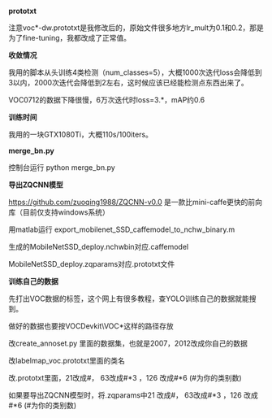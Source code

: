 **prototxt**

注意voc\*-dw.prototxt是我修改后的，原始文件很多地方lr_mult为0.1和0.2，那是为了fine-tuning，我都改成了正常值。

**收敛情况**

我用的脚本从头训练4类检测（num_classes=5），大概1000次迭代loss会降低到3以内，2000次迭代会降低到2左右，这时候应该已经能检测点东西出来了。

VOC0712的数据下降很慢，6万次迭代时loss=3.*，mAP约0.6

**训练时间**

我用的一块GTX1080Ti，大概110s/100iters。

**merge_bn.py**

控制台运行 python merge_bn.py 

**导出ZQCNN模型**

https://github.com/zuoqing1988/ZQCNN-v0.0 是一款比mini-caffe更快的前向库（目前仅支持windows系统）

用matlab运行 export_mobilenet_SSD_caffemodel_to_nchw_binary.m

生成的MobileNetSSD_deploy.nchwbin对应.caffemodel

MobileNetSSD_deploy.zqparams对应.prototxt文件

**训练自己的数据**

先打出VOC数据的标签，这个网上有很多教程，查YOLO训练自己的数据就能搜到。

做好的数据也要按VOCDevkit\VOC*这样的路径存放

改create_annoset.py 里面的数据集，也就是2007，2012改成你自己的数据

改labelmap_voc.prototxt里面的类名

改.prototxt里面，21改成#， 63改成#*3 ，126 改成#*6 (#为你的类别数)

如果要导出ZQCNN模型时，将.zqparams中21 改成#， 63改成#*3 ，126 改成#*6 (#为你的类别数)


